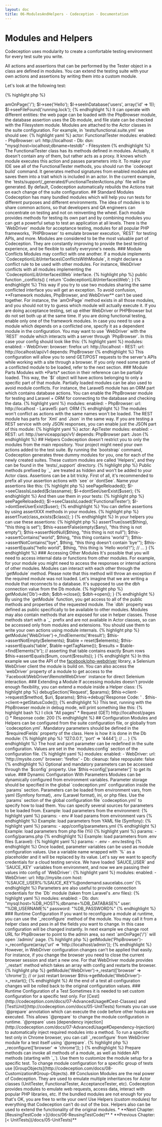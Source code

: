 ```yaml
---
layout: doc
title: 06-ModulesAndHelpers - Codeception - Documentation
---
```


# Modules and Helpers

Codeception uses modularity to create a comfortable testing environment for every test suite you write.

All actions and assertions that can be performed by the Tester object in a class are defined in modules.
You can extend the testing suite with your own actions and assertions by writing them into a custom module.

Let's look at the following test:

{% highlight php %}

<?php
$I = new FunctionalTester($scenario);
$I->amOnPage('/');
$I->see('Hello');
$I->seeInDatabase('users', array('id' => 1));
$I->seeFileFound('running.lock');

{% endhighlight %}

It can operate with different entities: the web page can be loaded with the PhpBrowser module,
the database assertion uses the Db module, and file state can be checked with the Filesystem module.

Modules are attached to the Actor classes in the suite configuration.
For example, in `tests/functional.suite.yml` we should see:

{% highlight yaml %}

actor: FunctionalTester
modules:
    enabled:
        - PhpBrowser:
            url: http://localhost
        - Db:
            dsn: "mysql:host=localhost;dbname=testdb"
        - Filesystem

{% endhighlight %}

The FunctionalTester class has its methods defined in modules. Actually, it doesn't contain any of them,
but rather acts as a proxy. It knows which module executes this action and passes parameters into it.
To make your IDE see all of the FunctionalTester methods, you should run the `codecept build` command.
It generates method signatures from enabled modules and saves them into a trait which is included in an actor.
In the current example, the `tests/support/_generated/FunctionalTesterActions.php` file will be generated.
By default, Codeception automatically rebuilds the Actions trait on each change of the suite configuration.

## Standard Modules

Codeception has many bundled modules which will help you run tests for different purposes and different environments.
The idea of modules is to share common actions, so that developers and QA engineers can concentrate on testing
and not on reinventing the wheel. Each module provides methods for testing its own part and
by combining modules you can get a powerful setup to test an application at all levels.

There is the `WebDriver` module for acceptance testing, modules for all popular PHP frameworks,
`PHPBrowser` to emulate browser execution, `REST` for testing APIs, and more.
Modules are considered to be the most valuable part of Codeception.
They are constantly improving to provide the best testing experience, and be flexible to satisfy everyone's needs.

### Module Conflicts

Modules may conflict with one another. If a module implements `Codeception\Lib\Interfaces\ConflictsWithModule`,
it might declare a conflict rule to be used with other modules. For instance, WebDriver conflicts
with all modules implementing the `Codeception\Lib\Interfaces\Web` interface.

{% highlight php %}

public function _conflicts()
{
    return 'Codeception\Lib\Interfaces\Web';
}

{% endhighlight %}

This way if you try to use two modules sharing the same conflicted interface you will get an exception.

To avoid confusion, **Framework modules, PhpBrowser, and WebDriver** can't be used together. For instance,
the `amOnPage` method exists in all those modules, and you should not try to guess which module will actually execute it.
If you are doing acceptance testing, set up either WebDriver or PHPBrowser but do not set both up at the same time.
If you are doing functional testing, enable only one of the framework modules.

In case you need to use a module which depends on a conflicted one, specify it as a dependent module in the configuration.
You may want to use `WebDriver` with the `REST` module which interacts with a server through `PhpBrowser`.
In this case your config should look like this:

{% highlight yaml %}

modules:
    enabled:
        - WebDriver:
            browser: firefox
            url: http://localhost
        - REST:
            url: http://localhost/api/v1
            depends: PhpBrowser

{% endhighlight %}

This configuration will allow you to send GET/POST requests to the server's APIs while working with a site through a browser.

If you only need some parts of a conflicted module to be loaded, refer to the next section.

### Module Parts

Modules with *Parts* section in their reference can be partially loaded. This way, the `$I` object will have actions
belonging to only a specific part of that module. Partially loaded modules can be also used to avoid module conflicts.

For instance, the Laravel5 module has an ORM part which contains database actions. You can enable the PhpBrowser module
for testing and Laravel + ORM for connecting to the database and checking the data.

{% highlight yaml %}

modules:
    enabled:
        - PhpBrowser:
            url: http://localhost
        - Laravel5:
            part: ORM

{% endhighlight %}

The modules won't conflict as actions with the same names won't be loaded.

The REST module has parts for `Xml` and `Json` in the same way. If you are testing a REST service with only JSON responses,
you can enable just the JSON part of this module:

{% highlight yaml %}

actor: ApiTester
modules:
    enabled:
        - REST:
            url: http://serviceapp/api/v1/
            depends: PhpBrowser
            part: Json

{% endhighlight %}

## Helpers

Codeception doesn't restrict you to only the modules from the main repository.
Your project might need your own actions added to the test suite. By running the `bootstrap` command,
Codeception generates three dummy modules for you, one for each of the newly created suites.
These custom modules are called 'Helpers', and they can be found in the `tests/_support` directory.

{% highlight php %}

<?php
namespace Helper;
// here you can define custom functions for FunctionalTester

class Functional extends \Codeception\Module
{
}

{% endhighlight %}

Actions are also quite simple. Every action you define is a public function. Write a public method,
then run the `build` command, and you will see the new function added into the FunctionalTester class.

<div class="alert alert-info">
Public methods prefixed by `_` are treated as hidden and won't be added to your Actor class.
</div>

Assertions can be a bit tricky. First of all, it's recommended to prefix all your assertion actions with `see` or `dontSee`.

Name your assertions like this:

{% highlight php %}

<?php
$I->seePageReloaded();
$I->seeClassIsLoaded($classname);
$I->dontSeeUserExist($user);

{% endhighlight %}

And then use them in your tests:

{% highlight php %}

<?php
$I->seePageReloaded();
$I->seeClassIsLoaded('FunctionalTester');
$I->dontSeeUserExist($user);

{% endhighlight %}

You can define assertions by using assertXXX methods in your modules.

{% highlight php %}

<?php

function seeClassExist($class)
{
    $this->assertTrue(class_exists($class));
}

{% endhighlight %}

In your helpers you can use these assertions:

{% highlight php %}

<?php

function seeCanCheckEverything($thing)
{
    $this->assertTrue(isset($thing), "this thing is set");
    $this->assertFalse(empty($any), "this thing is not empty");
    $this->assertNotNull($thing, "this thing is not null");
    $this->assertContains("world", $thing, "this thing contains 'world'");
    $this->assertNotContains("bye", $thing, "this thing doesn't contain 'bye'");
    $this->assertEquals("hello world", $thing, "this thing is 'Hello world'!");
    // ...
}

{% endhighlight %}

### Accessing Other Modules

It's possible that you will need to access internal data or functions from other modules.
For example, for your module you might need to access the responses or internal actions of other modules.

Modules can interact with each other through the `getModule` method.
Please note that this method will throw an exception if the required module was not loaded.

Let's imagine that we are writing a module that reconnects to a database.
It's supposed to use the dbh connection value from the Db module.

{% highlight php %}

<?php

function reconnectToDatabase()
{
    $dbh = $this->getModule('Db')->dbh;
    $dbh->close();
    $dbh->open();
}

{% endhighlight %}

By using the `getModule` function, you get access to all of the public methods and properties of the requested module.
The `dbh` property was defined as public specifically to be available to other modules.

Modules may also contain methods that are exposed for use in helper classes. Those methods start with a `_` prefix
and are not available in Actor classes, so can be accessed only from modules and extensions.

You should use them to write your own actions using module internals.

{% highlight php %}

<?php
function seeNumResults($num)
{
    // retrieving webdriver session
    /**@var $table \Facebook\WebDriver\WebDriverElement */
    $elements = $this->getModule('WebDriver')->_findElements('#result');
    $this->assertNotEmpty($elements);
    $table = reset($elements);
    $this->assertEquals('table', $table->getTagName());
    $results = $table->findElements('tr');
    // asserting that table contains exactly $num rows
    $this->assertEquals($num, count($results));
}

{% endhighlight %}

In this example we use the API of the <a href="https://github.com/facebook/php-webdriver">facebook/php-webdriver</a> library,
a Selenium WebDriver client the module is build on.
You can also access the `webDriver` property of a module to get access to the `Facebook\WebDriver\RemoteWebDriver` instance
for direct Selenium interaction.

### Extending a Module

If accessing modules doesn't provide enough flexibility, you can extend a module inside a Helper class:

{% highlight php %}

<?php
namespace Helper;

class MyExtendedSelenium extends \Codeception\Module\WebDriver
{
}

{% endhighlight %}

In this helper you can replace the parent's methods with your own implementation.
You can also replace the `_before` and `_after` hooks, which might be an option
when you need to customize starting and stopping of a testing session.

### Hooks

Each module can handle events from the running test. A module can be executed before the test starts,
or after the test is finished. This can be useful for bootstrap/cleanup actions.
You can also define special behavior for when the test fails. This may help you in debugging the issue.
For example, the PhpBrowser module saves the current webpage to the `tests/_output` directory when a test fails.

All hooks are defined in [Codeception\Module](http://codeception.com/docs/reference/Commands) and are listed here. You are free to redefine them in your module.

{% highlight php %}

<?php

// HOOK: used after configuration is loaded
public function _initialize()
{
}

// HOOK: before each suite
public function _beforeSuite($settings = array())
{
}

// HOOK: after suite
public function _afterSuite()
{
}

// HOOK: before each step
public function _beforeStep(\Codeception\Step $step)
{
}

// HOOK: after each step
public function _afterStep(\Codeception\Step $step)
{
}

// HOOK: before test
public function _before(\Codeception\TestInterface $test)
{
}

// HOOK: after test
public function _after(\Codeception\TestInterface $test)
{
}

// HOOK: on fail
public function _failed(\Codeception\TestInterface $test, $fail)
{
}

{% endhighlight %}

Please note that methods with a `_` prefix are not added to the Actor class.
This allows them to be defined as public but used only for internal purposes.

### Debug

As we mentioned, the `_failed` hook can help in debugging a failed test.
You have the opportunity to save the current test's state and show it to the user, but you are not limited to this.

Each module can output internal values that may be useful during debug.
For example, the PhpBrowser module prints the response code and current URL every time it moves to a new page.
Thus, modules are not black boxes. They are trying to show you what is happening during the test.
This makes debugging your tests less painful.

To display additional information, use the `debug` and `debugSection` methods of the module.
Here is an example of how it works for PhpBrowser:

{% highlight php %}

<?php
$this->debugSection('Request', $params);
$this->client->request($method, $uri, $params);
$this->debug('Response Code: ' . $this->client->getStatusCode());

{% endhighlight %}

This test, running with the PhpBrowser module in debug mode, will print something like this:

{% highlight bash %}

I click "All pages"
* Request (GET) http://localhost/pages {}
* Response code: 200

{% endhighlight %}

## Configuration

Modules and Helpers can be configured from the suite configuration file, or globally from `codeception.yml`.

Mandatory parameters should be defined in the `$requiredFields` property of the class.
Here is how it is done in the Db module:

{% highlight php %}

<?php
class Db extends \Codeception\Module
{
    protected $requiredFields = ['dsn', 'user', 'password'];
    // ...
}

{% endhighlight %}

The next time you start the suite without setting one of these values, an exception will be thrown.

For optional parameters, you should set default values. The `$config` property is used to define optional parameters
as well as their values. In the WebDriver module we use the default Selenium Server address and port.

{% highlight php %}

<?php
class WebDriver extends \Codeception\Module
{
    protected $requiredFields = ['browser', 'url'];
    protected $config = ['host' => '127.0.0.1', 'port' => '4444'];
    // ...
}

{% endhighlight %}

The host and port parameter can be redefined in the suite configuration.
Values are set in the `modules:config` section of the configuration file.

{% highlight yaml %}

modules:
    enabled:
        - WebDriver:
            url: 'http://mysite.com/'
            browser: 'firefox'
        - Db:
            cleanup: false
            repopulate: false

{% endhighlight %}

Optional and mandatory parameters can be accessed through the `$config` property.
Use `$this->config['parameter']` to get its value.

### Dynamic Configuration With Parameters

Modules can be dynamically configured from environment variables.
Parameter storage should be specified in the global `codeception.yml` configuration inside the `params` section.
Parameters can be loaded from environment vars, from yaml (Symfony format), .env (Laravel format), ini, or php files.

Use the `params` section of the global configuration file `codeception.yml` to specify how to load them.
You can specify several sources for parameters to be loaded from.

Example: load parameters from the environment:

{% highlight yaml %}

params:
    - env # load params from environment vars

{% endhighlight %}

Example: load parameters from YAML file (Symfony):

{% highlight yaml %}

params:
    - app/config/parameters.yml

{% endhighlight %}

Example: load parameters from php file (Yii)

{% highlight yaml %}

params:
    - config/params.php

{% endhighlight %}

Example: load parameters from .env files (Laravel):

{% highlight yaml %}

params:
    - .env
    - .env.testing

{% endhighlight %}

Once loaded, parameter variables can be used as module configuration values.
Use a variable name wrapped with `%` as a placeholder and it will be replaced by its value.

Let's say we want to specify credentials for a cloud testing service. We have loaded `SAUCE_USER`
and `SAUCE_KEY` variables from environment, and now we are passing their values into config of `WebDriver`:

{% highlight yaml %}

modules:
   enabled:
      - WebDriver:
         url: http://mysite.com
         host: '%SAUCE_USER%:%SAUCE_KEY%@ondemand.saucelabs.com'

{% endhighlight %}

Parameters are also useful to provide connection credentials for the `Db` module (taken from Laravel's .env files):

{% highlight yaml %}

modules:
    enabled:
        - Db:
            dsn: "mysql:host=%DB_HOST%;dbname=%DB_DATABASE%"
            user: "%DB_USERNAME%"
            password: "%DB_PASSWORD%"

{% endhighlight %}

### Runtime Configuration

If you want to reconfigure a module at runtime, you can use the `_reconfigure` method of the module.
You may call it from a helper class and pass in all the fields you want to change.

In this case configuration will be changed instantly. In next example we change root URL for PhpBrowser to point to the admin area,
 so next `amOnPage('/')` will open `/admin/` page.

{% highlight php %}

<?php
$this->getModule('PhpBrowser')->_reconfigure(array('url' => 'http://localhost/admin'));

{% endhighlight %}

However, in WebDriver configuration changes can't be applied that easily. For instance, if you change the browser you need to close the current browser session and start a new one.
For that WebDriver module provides `_restart` method which takes an array with config and restarts the browser.

{% highlight php %}

<?php
// start chrome
$this->getModule('WebDriver')->_restart(['browser' => 'chrome']);
// or just restart browser
$this->getModule('WebDriver')->_restart();

{% endhighlight %}

At the end of a test all configuration changes will be rolled back to the original configuration values.

### Runtime Configuration of a Test

Sometimes it is needed to set custom configuration for a specific test only.
For [Cest](http://codeception.com/docs/07-AdvancedUsage#Cest-Classes) and [Test\Unit](http://codeception.com/docs/05-UnitTests)
formats you can use `@prepare` annotation which can execute the code before other hooks are executed. This allows `@prepare`
to change the module configuration in runtime. `@prepare` uses [dependency injection](http://codeception.com/docs/07-AdvancedUsage#Dependency-Injection)
to automatically inject required modules into a method.

To run a specific test only in Chrome browser, you can call `_reconfigure` from WebDriver module for a test itself using `@prepare`.

{% highlight php %}

<?php
/**
 * @prepare useChrome
 */
public function chromeSpecificTest()
{
    // ...
}

protected function useChrome(\Codeception\Module\WebDriver $webdriver)
{
    // WebDriver was injected by the class name
    $webdriver->_reconfigure(['browser' => 'chrome']);
}

{% endhighlight %}

Prepare methods can invoke all methods of a module, as well as hidden API methods (starting with `_`). Use them to customize the module setup for a specific test.

To change module configuration for a specific group of tests use [GroupObjects](http://codeception.com/docs/08-Customization#Group-Objects).

## Conclusion

Modules are the real power of Codeception. They are used to emulate multiple inheritances for Actor classes
(UnitTester, FunctionalTester, AcceptanceTester, etc). Codeception provides modules to emulate web requests,
access data, interact with popular PHP libraries, etc. If the bundled modules are not enough for you that's OK,
you are free to write your own! Use Helpers (custom modules) for everything that Codeception can't do out of the box.
Helpers also can be used to extend the functionality of the original modules.




* **Next Chapter: [ReusingTestCode >](/docs/06-ReusingTestCode)**
* **Previous Chapter: [< UnitTests](/docs/05-UnitTests)**
